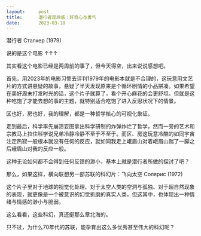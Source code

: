 ```yaml
---
layout:     post
title:      潜行者观后感：好奇心与勇气
date:       2023-03-18
---
```



潜行者 Сталкер (1979)

说的是这个电影 ↑↑↑

其实看这个电影已经是两周前的事了，但今天得空，出来说说感想吧。

首先，用2023年的电影习惯去评判1979年的电影本就是不合理的，这玩意用文艺片的方式讲悬疑的故事，悬疑了半天发现原来是个循环剧情的小品拼凑。如果希望在美好周末打发时光的话，这个片子就算了，看个开心麻花的会更舒坦。但就是这种吃饱了才能去想的事的主题，就特别适合吃饱了进入反思状况下的情景。

区也好，房也好，我的理解，都是一种哲学核心的可视化象征。  

走到最后，科学率先崩溃妄图拿出科学研制的炸弹炸烂了哲学，然而一旁的艺术和宗教马上拉住科学说兄弟冷静冷静不至于不至于。而区、房这玩意冷酷的如同宇宙注定热寂一般根本就没有任何的反应，就如同我走上峨眉山对着峨眉山踹了一脚之后峨眉山对我的反应一般。

这种无论如何都不会得到任何反馈的渺小，基本上就是潜行者所做的探讨了吧？

那么，如果这样，横向联想另一部苏联的科幻片：飞向太空 Солярис (1972)

这个片子里对于地球的视觉化处理、对于太空人类的空洞与孤独、对于超自然现象的表现，就更像是一个被意识的幻觉折磨的真实人类。但这其中，也体现出一种情绪与情感的渺小与脆弱。

这么看看，这些科幻，真还挺那么章北海的。

只不过，为什么70年代的苏联，能孕育出这么多优秀甚至伟大的科幻呢？
